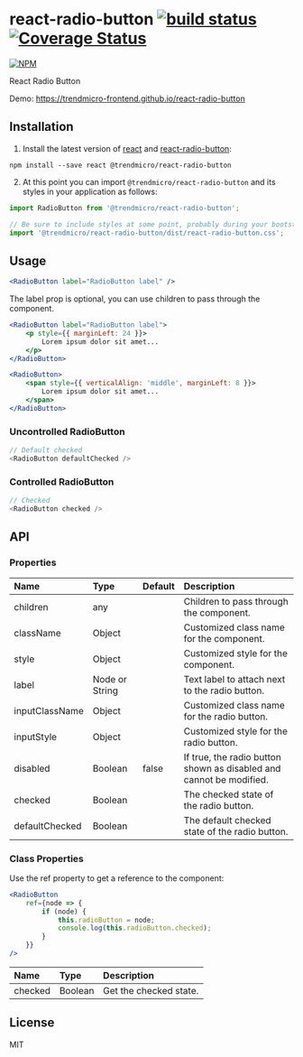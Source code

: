 # react-radio-button [![build status](https://travis-ci.org/trendmicro-frontend/react-radio-button.svg?branch=master)](https://travis-ci.org/trendmicro-frontend/react-radio-button) [![Coverage Status](https://coveralls.io/repos/github/trendmicro-frontend/react-radio-button/badge.svg?branch=master)](https://coveralls.io/github/trendmicro-frontend/react-radio-button?branch=master)

[![NPM](https://nodei.co/npm/@trendmicro/react-radio-button.png?downloads=true&stars=true)](https://nodei.co/npm/@trendmicro/react-radio-button/)

React Radio Button

Demo: https://trendmicro-frontend.github.io/react-radio-button

## Installation

1. Install the latest version of [react](https://github.com/facebook/react) and [react-radio-button](https://github.com/trendmicro-frontend/react-radio-button):

  ```
  npm install --save react @trendmicro/react-radio-button
  ```

2. At this point you can import `@trendmicro/react-radio-button` and its styles in your application as follows:

  ```js
  import RadioButton from '@trendmicro/react-radio-button';

  // Be sure to include styles at some point, probably during your bootstraping
  import '@trendmicro/react-radio-button/dist/react-radio-button.css';
  ```

## Usage

```jsx
<RadioButton label="RadioButton label" />
```

The label prop is optional, you can use children to pass through the component.

```jsx
<RadioButton label="RadioButton label">
    <p style={{ marginLeft: 24 }}>
        Lorem ipsum dolor sit amet...
    </p>
</RadioButton>

<RadioButton>
    <span style={{ verticalAlign: 'middle', marginLeft: 8 }}>
        Lorem ipsum dolor sit amet...
    </span>
</RadioButton>
```

### Uncontrolled RadioButton

```js
// Default checked
<RadioButton defaultChecked />
```

### Controlled RadioButton

```js
// Checked
<RadioButton checked />
```

## API

### Properties

Name | Type | Default | Description
:--- | :--- | :------ | :----------
children | any | | Children to pass through the component.
className | Object | | Customized class name for the component.
style | Object | | Customized style for the component.
label | Node or String | | Text label to attach next to the radio button.
inputClassName | Object | | Customized class name for the radio button.
inputStyle | Object | | Customized style for the radio button.
disabled | Boolean | false | If true, the radio button shown as disabled and cannot be modified.
checked | Boolean | | The checked state of the radio button.
defaultChecked | Boolean | | The default checked state of the radio button.

### Class Properties

Use the ref property to get a reference to the component:

```jsx
<RadioButton
    ref={node => {
        if (node) {
            this.radioButton = node;
            console.log(this.radioButton.checked);
        }
    }}
/>
```

Name | Type | Description
:--- | :--- | :----------
checked | Boolean | Get the checked state.

## License

MIT
